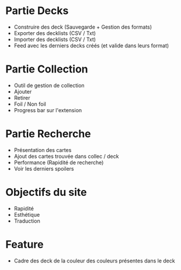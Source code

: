 # Partie Decks
 - Construire des deck (Sauvegarde + Gestion des formats)
 - Exporter des decklists (CSV / Txt)
 - Importer des decklists (CSV / Txt)
 - Feed avec les derniers decks créés (et valide dans leurs format)
# Partie Collection
 - Outil de gestion de collection
 - Ajouter
 - Retirer
 - Foil / Non foil
 - Progress bar sur l'extension
# Partie Recherche
 - Présentation des cartes
 - Ajout des cartes trouvée dans collec / deck
 - Performance (Rapidité de recherche)
 - Voir les derniers spoilers
# Objectifs du site
 - Rapidité
 - Esthétique
 - Traduction
# Feature
 - Cadre des deck de la couleur des couleurs présentes dans le deck
